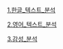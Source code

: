 [1.한글_텍스트_분석](https://kuma987.github.io/R-Notebook/1.모델링_이전/1.한글_텍스트_분석.html)

[2.영어_텍스트_분석](https://kuma987.github.io/R-Notebook/1.모델링_이전/2.영어_텍스트_분석.html)

[3.감성_분석](https://kuma987.github.io/R-Notebook/1.모델링_이전/3.감성_분석.html)
